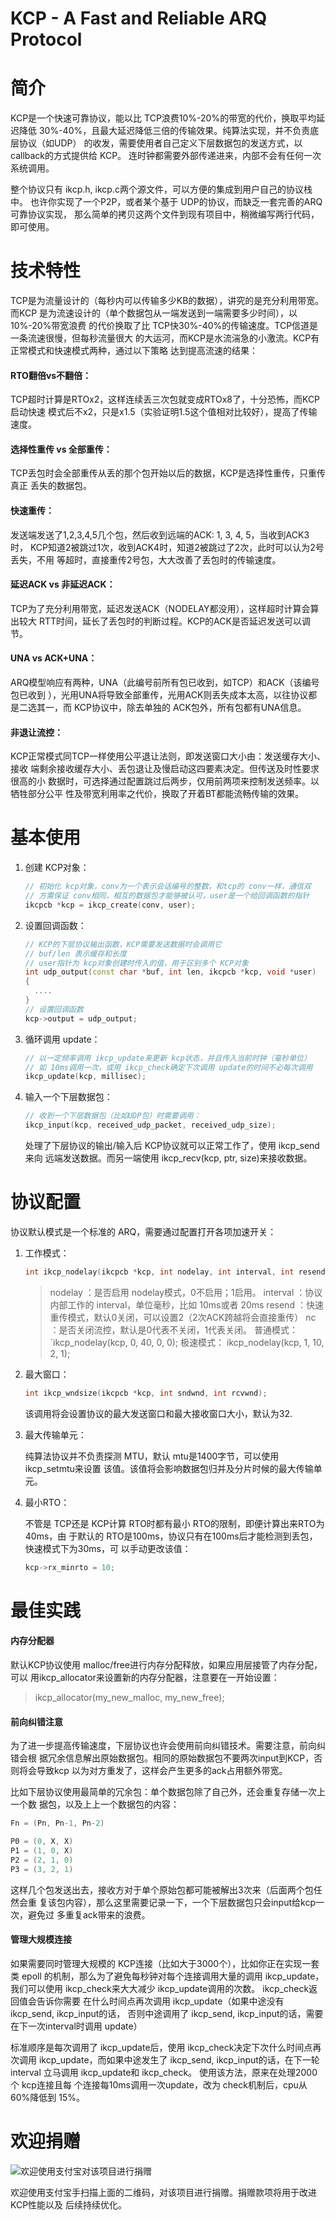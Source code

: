 KCP - A Fast and Reliable ARQ Protocol
======================================

# 简介

KCP是一个快速可靠协议，能以比 TCP浪费10%-20%的带宽的代价，换取平均延迟降低
30%-40%，且最大延迟降低三倍的传输效果。纯算法实现，并不负责底层协议（如UDP）
的收发，需要使用者自己定义下层数据包的发送方式，以 callback的方式提供给 KCP。
连时钟都需要外部传递进来，内部不会有任何一次系统调用。

整个协议只有 ikcp.h, ikcp.c两个源文件，可以方便的集成到用户自己的协议栈中。
也许你实现了一个P2P，或者某个基于 UDP的协议，而缺乏一套完善的ARQ可靠协议实现，
那么简单的拷贝这两个文件到现有项目中，稍微编写两行代码，即可使用。


# 技术特性

TCP是为流量设计的（每秒内可以传输多少KB的数据），讲究的是充分利用带宽。而KCP
是为流速设计的（单个数据包从一端发送到一端需要多少时间），以10%-20%带宽浪费
的代价换取了比 TCP快30%-40%的传输速度。TCP信道是一条流速很慢，但每秒流量很大
的大运河，而KCP是水流湍急的小激流。KCP有正常模式和快速模式两种，通过以下策略
达到提高流速的结果：

#### RTO翻倍vs不翻倍：

   TCP超时计算是RTOx2，这样连续丢三次包就变成RTOx8了，十分恐怖，而KCP启动快速
   模式后不x2，只是x1.5（实验证明1.5这个值相对比较好），提高了传输速度。

#### 选择性重传 vs 全部重传：

   TCP丢包时会全部重传从丢的那个包开始以后的数据，KCP是选择性重传，只重传真正
   丢失的数据包。

#### 快速重传：

   发送端发送了1,2,3,4,5几个包，然后收到远端的ACK: 1, 3, 4, 5，当收到ACK3时，
   KCP知道2被跳过1次，收到ACK4时，知道2被跳过了2次，此时可以认为2号丢失，不用
   等超时，直接重传2号包，大大改善了丢包时的传输速度。

#### 延迟ACK vs 非延迟ACK：

   TCP为了充分利用带宽，延迟发送ACK（NODELAY都没用），这样超时计算会算出较大
   RTT时间，延长了丢包时的判断过程。KCP的ACK是否延迟发送可以调节。

#### UNA vs ACK+UNA：

   ARQ模型响应有两种，UNA（此编号前所有包已收到，如TCP）和ACK（该编号包已收到
   ），光用UNA将导致全部重传，光用ACK则丢失成本太高，以往协议都是二选其一，而
   KCP协议中，除去单独的 ACK包外，所有包都有UNA信息。

#### 非退让流控：

   KCP正常模式同TCP一样使用公平退让法则，即发送窗口大小由：发送缓存大小、接收
   端剩余接收缓存大小、丢包退让及慢启动这四要素决定。但传送及时性要求很高的小
   数据时，可选择通过配置跳过后两步，仅用前两项来控制发送频率。以牺牲部分公平
   性及带宽利用率之代价，换取了开着BT都能流畅传输的效果。


# 基本使用

1. 创建 KCP对象：

   ```cpp
   // 初始化 kcp对象，conv为一个表示会话编号的整数，和tcp的 conv一样，通信双
   // 方需保证 conv相同，相互的数据包才能够被认可，user是一个给回调函数的指针
   ikcpcb *kcp = ikcp_create(conv, user);
   ```

2. 设置回调函数：

   ```cpp
   // KCP的下层协议输出函数，KCP需要发送数据时会调用它
   // buf/len 表示缓存和长度
   // user指针为 kcp对象创建时传入的值，用于区别多个 KCP对象
   int udp_output(const char *buf, int len, ikcpcb *kcp, void *user)
   {
     ....
   }
   // 设置回调函数
   kcp->output = udp_output;
   ```

3. 循环调用 update：

   ```cpp
   // 以一定频率调用 ikcp_update来更新 kcp状态，并且传入当前时钟（毫秒单位）
   // 如 10ms调用一次，或用 ikcp_check确定下次调用 update的时间不必每次调用
   ikcp_update(kcp, millisec);
   ```

4. 输入一个下层数据包：

   ```cpp
   // 收到一个下层数据包（比如UDP包）时需要调用：
   ikcp_input(kcp, received_udp_packet, received_udp_size);
   ```
   处理了下层协议的输出/输入后 KCP协议就可以正常工作了，使用 ikcp_send 来向
   远端发送数据。而另一端使用 ikcp_recv(kcp, ptr, size)来接收数据。


# 协议配置

协议默认模式是一个标准的 ARQ，需要通过配置打开各项加速开关：

1. 工作模式：
   ```cpp
   int ikcp_nodelay(ikcpcb *kcp, int nodelay, int interval, int resend, int nc)
   ```

   > nodelay ：是否启用 nodelay模式，0不启用；1启用。
   > interval ：协议内部工作的 interval，单位毫秒，比如 10ms或者 20ms
   > resend ：快速重传模式，默认0关闭，可以设置2（2次ACK跨越将会直接重传）
   > nc ：是否关闭流控，默认是0代表不关闭，1代表关闭。
   > 普通模式：`ikcp_nodelay(kcp, 0, 40, 0, 0);
   > 极速模式： ikcp_nodelay(kcp, 1, 10, 2, 1);

2. 最大窗口：
   ```cpp
   int ikcp_wndsize(ikcpcb *kcp, int sndwnd, int rcvwnd);
   ```
   该调用将会设置协议的最大发送窗口和最大接收窗口大小，默认为32.

3. 最大传输单元：

   纯算法协议并不负责探测 MTU，默认 mtu是1400字节，可以使用ikcp_setmtu来设置
   该值。该值将会影响数据包归并及分片时候的最大传输单元。

4. 最小RTO：

   不管是 TCP还是 KCP计算 RTO时都有最小 RTO的限制，即便计算出来RTO为40ms，由
   于默认的 RTO是100ms，协议只有在100ms后才能检测到丢包，快速模式下为30ms，可
   以手动更改该值：
   ```cpp
   kcp->rx_minrto = 10;
   ```

# 最佳实践
#### 内存分配器

  默认KCP协议使用 malloc/free进行内存分配释放，如果应用层接管了内存分配，可以
  用ikcp_allocator来设置新的内存分配器，注意要在一开始设置：

  > ikcp_allocator(my_new_malloc, my_new_free);


#### 前向纠错注意

为了进一步提高传输速度，下层协议也许会使用前向纠错技术。需要注意，前向纠错会根
据冗余信息解出原始数据包。相同的原始数据包不要两次input到KCP，否则将会导致kcp
以为对方重发了，这样会产生更多的ack占用额外带宽。

比如下层协议使用最简单的冗余包：单个数据包除了自己外，还会重复存储一次上一个数
据包，以及上上一个数据包的内容：

```cpp
Fn = (Pn, Pn-1, Pn-2)

P0 = (0, X, X)
P1 = (1, 0, X)
P2 = (2, 1, 0)
P3 = (3, 2, 1)
```

这样几个包发送出去，接收方对于单个原始包都可能被解出3次来（后面两个包任然会重
复该包内容），那么这里需要记录一下，一个下层数据包只会input给kcp一次，避免过
多重复ack带来的浪费。

#### 管理大规模连接

如果需要同时管理大规模的 KCP连接（比如大于3000个），比如你正在实现一套类 epoll
的机制，那么为了避免每秒钟对每个连接调用大量的调用 ikcp_update，我们可以使用
ikcp_check来大大减少 ikcp_update调用的次数。 ikcp_check返回值会告诉你需要
在什么时间点再次调用 ikcp_update（如果中途没有 ikcp_send, ikcp_input的话，
否则中途调用了 ikcp_send, ikcp_input的话，需要在下一次interval时调用 update）

标准顺序是每次调用了 ikcp_update后，使用 ikcp_check决定下次什么时间点再次调用
ikcp_update，而如果中途发生了 ikcp_send, ikcp_input的话，在下一轮 interval 
立马调用 ikcp_update和 ikcp_check。 使用该方法，原来在处理2000个 kcp连接且每
个连接每10ms调用一次update，改为 check机制后，cpu从 60%降低到 15%。


# 欢迎捐赠

![欢迎使用支付宝对该项目进行捐赠](https://raw.githubusercontent.com/skywind3000/kcp/master/donation.png)

欢迎使用支付宝手扫描上面的二维码，对该项目进行捐赠。捐赠款项将用于改进 KCP性能以及
后续持续优化。

